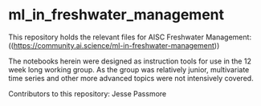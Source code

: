 # ml_in_freshwater_management
This repository holds the relevant files for AISC Freshwater Management: ((https://community.ai.science/ml-in-freshwater-management))

 The notebooks herein were designed as instruction tools for use in the 12 week long working group. As the group was relatively junior, multivariate time series and other more advanced topics were not intensively covered.

Contributors to this repository: Jesse Passmore
